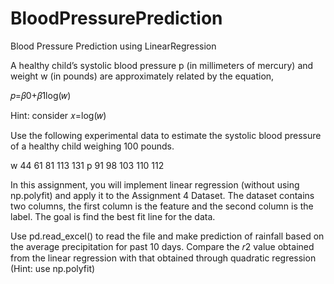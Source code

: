 # BloodPressurePrediction
Blood Pressure Prediction using LinearRegression

A healthy child’s systolic blood pressure p (in millimeters of mercury) and weight w (in pounds) are approximately related by the equation,

𝑝=𝛽0+𝛽1log(𝑤)

Hint: consider 𝑥=log(𝑤)

Use the following experimental data to estimate the systolic blood pressure of a healthy child weighing 100 pounds.

w	44	61	81	113	131
p	91	98	103	110	112


In this assignment, you will implement linear regression (without using np.polyfit) and apply it to the Assignment 4 Dataset. The dataset contains two columns, the first column is the feature and the second column is the label. The goal is find the best fit line for the data.

Use pd.read_excel() to read the file and make prediction of rainfall based on the average precipitation for past 10 days. Compare the  𝑟2  value obtained from the linear regression with that obtained through quadratic regression (Hint: use np.polyfit)
